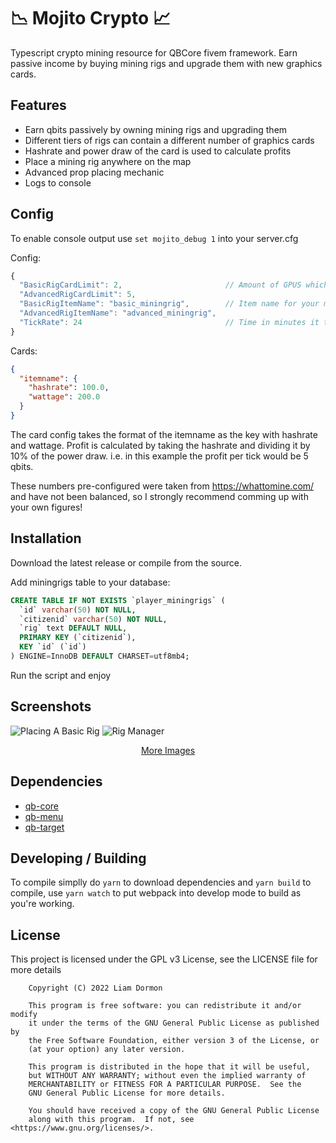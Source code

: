 # 📉 Mojito Crypto 📈

Typescript crypto mining resource for QBCore fivem framework. Earn passive income by buying mining rigs and upgrade them with new graphics cards.

## Features
- Earn qbits passively by owning mining rigs and upgrading them
- Different tiers of rigs can contain a different number of graphics cards
- Hashrate and power draw of the card is used to calculate profits
- Place a mining rig anywhere on the map
- Advanced prop placing mechanic
- Logs to console

## Config
To enable console output use `set mojito_debug 1` into your server.cfg 

Config: 
```js
{
  "BasicRigCardLimit": 2,                       // Amount of GPUS which can be inside of the basic rig
  "AdvancedRigCardLimit": 5,
  "BasicRigItemName": "basic_miningrig",        // Item name for your mining rigs
  "AdvancedRigItemName": "advanced_miningrig",  
  "TickRate": 24                                // Time in minutes it takes for each cycle
}
```
Cards: 

```json
{
  "itemname": {
    "hashrate": 100.0,
    "wattage": 200.0
  }
}
```

The card config takes the format of the itemname as the key with hashrate and wattage.
Profit is calculated by taking the hashrate and dividing it by 10% of the power draw. i.e. in this example the profit per tick would be 5 qbits.

These numbers pre-configured were taken from https://whattomine.com/ and have not been balanced, so I strongly recommend comming up with your own figures!

## Installation
Download the latest release or compile from the source.

Add miningrigs table to your database:
```sql
CREATE TABLE IF NOT EXISTS `player_miningrigs` (
  `id` varchar(50) NOT NULL,
  `citizenid` varchar(50) NOT NULL,
  `rig` text DEFAULT NULL,
  PRIMARY KEY (`citizenid`),
  KEY `id` (`id`)
) ENGINE=InnoDB DEFAULT CHARSET=utf8mb4;

```

Run the script and enjoy

## Screenshots

![Placing A Basic Rig](https://i.imgur.com/elAMXCc.png "Placing a basic rig")
![Rig Manager](https://i.imgur.com/UFH3ChX.png "Rig Manager")

<div style="text-align: center;">
    <a href="https://imgur.com/a/QIIrQTO"> More Images </a>
</div>

## Dependencies
- [qb-core](https://github.com/qbcore-framework/qb-core)
- [qb-menu](https://github.com/qbcore-framework/qb-menu)
- [qb-target](https://github.com/BerkieBb/qb-target)

## Developing / Building

To compile simplly do `yarn` to download dependencies and `yarn build` to compile, use `yarn watch` to put webpack into develop mode to build as you're working.

## License

This project is licensed under the GPL v3 License, see the LICENSE file for more details

```
    Copyright (C) 2022 Liam Dormon

    This program is free software: you can redistribute it and/or modify
    it under the terms of the GNU General Public License as published by
    the Free Software Foundation, either version 3 of the License, or
    (at your option) any later version.

    This program is distributed in the hope that it will be useful,
    but WITHOUT ANY WARRANTY; without even the implied warranty of
    MERCHANTABILITY or FITNESS FOR A PARTICULAR PURPOSE.  See the
    GNU General Public License for more details.

    You should have received a copy of the GNU General Public License
    along with this program.  If not, see <https://www.gnu.org/licenses/>.
```